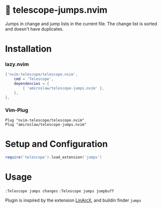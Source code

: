 # :telescope: telescope-jumps.nvim
Jumps in change and jump lists in the current file.
The change list is sorted and doesn't have duplicates.

# Installation

### lazy.nvim
```lua
{'nvim-telescope/telescope.nvim',
    cmd = 'Telescope',
    dependencies = {
        { 'amiroslaw/telescope-jumps.nvim' },
    },
},
```

### Vim-Plug

```viml
Plug "nvim-telescope/telescope.nvim"
Plug "amiroslaw/telescope-jumps.nvim"
```

# Setup and Configuration

```lua
require('telescope').load_extension('jumps')
```

# Usage
`:Telescope jumps changes`
`:Telescope jumps jumpbuff`

Plugin is inspired by the extension [LinArcX](https://github.com/LinArcX/telescope-jumps.nvim), and buildin finder `jumps`
